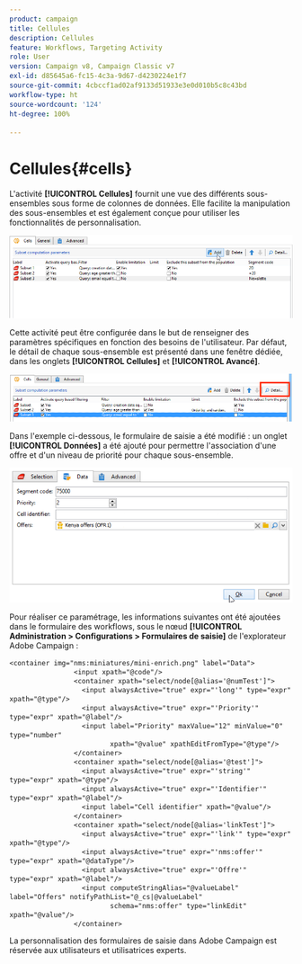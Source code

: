 ```yaml
---
product: campaign
title: Cellules
description: Cellules
feature: Workflows, Targeting Activity
role: User
version: Campaign v8, Campaign Classic v7
exl-id: d85645a6-fc15-4c3a-9d67-d4230224e1f7
source-git-commit: 4cbccf1ad02af9133d51933e3e0d010b5c8c43bd
workflow-type: ht
source-wordcount: '124'
ht-degree: 100%

---
```


# Cellules{#cells}

L&#39;activité **[!UICONTROL Cellules]** fournit une vue des différents sous-ensembles sous forme de colonnes de données. Elle facilite la manipulation des sous-ensembles et est également conçue pour utiliser les fonctionnalités de personnalisation.

![](assets/wf_split_cells.png)

Cette activité peut être configurée dans le but de renseigner des paramètres spécifiques en fonction des besoins de l&#39;utilisateur. Par défaut, le détail de chaque sous-ensemble est présenté dans une fenêtre dédiée, dans les onglets **[!UICONTROL Cellules]** et **[!UICONTROL Avancé]**.

![](assets/wf_split_cells_with_customization.png)

Dans l&#39;exemple ci-dessous, le formulaire de saisie a été modifié : un onglet **[!UICONTROL Données]** a été ajouté pour permettre l&#39;association d&#39;une offre et d&#39;un niveau de priorité pour chaque sous-ensemble.

![](assets/cells-activity-sample.png)

Pour réaliser ce paramétrage, les informations suivantes ont été ajoutées dans le formulaire des workflows, sous le nœud **[!UICONTROL Administration > Configurations > Formulaires de saisie]** de l&#39;explorateur Adobe Campaign :

```
<container img="nms:miniatures/mini-enrich.png" label="Data">
                <input xpath="@code"/>
                <container xpath="select/node[@alias='@numTest']">
                  <input alwaysActive="true" expr="'long'" type="expr" xpath="@type"/>
                  <input alwaysActive="true" expr="'Priority'" type="expr" xpath="@label"/>
                  <input label="Priority" maxValue="12" minValue="0" type="number"
                         xpath="@value" xpathEditFromType="@type"/>
                </container>
                <container xpath="select/node[@alias='@test']">
                  <input alwaysActive="true" expr="'string'" type="expr" xpath="@type"/>
                  <input alwaysActive="true" expr="'Identifier'" type="expr" xpath="@label"/>
                  <input label="Cell identifier" xpath="@value"/>
                </container>
                <container xpath="select/node[@alias='linkTest']">
                  <input alwaysActive="true" expr="'link'" type="expr" xpath="@type"/>
                  <input alwaysActive="true" expr="'nms:offer'" type="expr" xpath="@dataType"/>
                  <input alwaysActive="true" expr="'Offre'" type="expr" xpath="@label"/>
                  <input computeStringAlias="@valueLabel" label="Offers" notifyPathList="@_cs|@valueLabel"
                         schema="nms:offer" type="linkEdit" xpath="@value"/>
                </container>
```

La personnalisation des formulaires de saisie dans Adobe Campaign est réservée aux utilisateurs et utilisatrices experts.